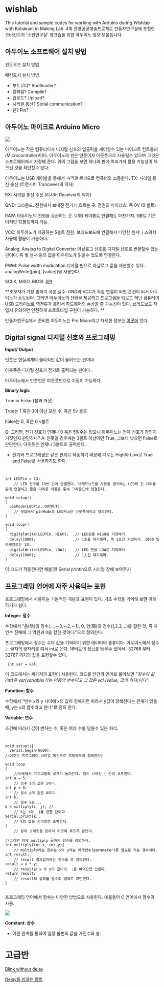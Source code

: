 wishlab
=======
This tutorial and sample codes for working with Arduino during *Wishlab* with Kobakant in Making Lab.
4회 안양공공예술프로젝트 만들자연구실에 초청한 코바칸트의 '소원연구실' 워크숍을 위한 아두이노 정보 모음입니다.  




아두이노 소프트웨어 설치 방법 
---
윈도우즈 설치 방법 

매킨토시 설치 방법  

* 부트로더? Bootloader? 
* 컴파일? Compile? 
* 업로드? Upload?  
* 시리얼 통신? Serial communication? 
* 핀? Pin? 


아두이노 마이크로 Arduino Micro
---
![](https://dlnmh9ip6v2uc.cloudfront.net/r/600-600/assets/9/c/3/c/4/523a1765757b7f5c6e8b4567.png)



아두이노는 작은 컴퓨터이자 디지털 신호의 입출력을 제어할수 있는 마이크로 컨트롤러(Microcontroller)이다. 아두이노의 핀은 인풋이자 아웃풋으로 사용될수 있으며 그것은 소프트웨어에서 지정해 준다. 위의 그림을 보면 하나의 핀에 여러가지 활용 가능성이 채크된 것을 확인할수 있다. 


아두이노는 USB 케이블을 통해서 *시리얼 통신*으로 컴퓨터와 소통한다. 
TX: 시리얼 통신 송신 (트랜시버 Tranciever의 약자) 

RX: 시리얼 통신 수신 (리시버 Receiver의 약자) 

GND: 그라운드. 전원에서 보내진 전기가 흐르는 곳. 전원의 마이너스, 즉 0V (0 볼트) 

RAW: 아두이노의 전원을 공급하는 곳. USB 케이블로 연결해도 마찬가지. 5볼트 기준이지만 12볼트까지 가능.

VCC: 아두이노가 제공하는 5볼트 전원. 브래드보드에 연결해서 다양한 센서나 스위치 사용에 활용이 가능하다.

Analog: Analog to Digital Converter 아날로그 신호를 디지털 신호로 변환할수 있는 핀이다. 즉 빛 센서 등의 값을 아두이노가 읽을수 있도록 연결한다. 
 
PWM: Pulse width modulation 디지털 핀으로 아날로그 값을 재현할수 있다. 
analogWrite([pin], [value])을 사용한다. 

SCLK, MISO, MOSI: [SPI](http://arduino.cc/en/Reference/SPI)

**초보자가 가장 범하기 쉬운 실수: GND와 VCC가 직접 연결이 되면 혼선이 되서 아두이노가 쇼트된다. 그러면 아두이노의 전원을 제공하고 프로그램을 업로드 하던 컴퓨터의 USB 드라이브로 역전류가 흘러서 하드웨어의 손상을 줄 가능성이 있다. 브레드보드 작업시 유의하면 안전하게 프로토타입 구현이 가능하다. **  
 

만들자연구실에서 준비한 아두이노는 Pro Micro이고 자세한 정보는 [이곳에](https://www.sparkfun.com/products/12640) 있다.
 
Digital signal 디지털 신호와 프로그래밍   
---
 
**Input/ Output**
 
인풋은 현실세계의 물리적인 값이 들어오는 핀이다. 

아웃풋은 디지털 신호가 전기로 출력되는 핀이다 .

아두이노에서 인풋핀은 아웃풋핀으로 지정이 가능하다. 

**Binary logic** 

True or False (참과 거짓)

True는 1 혹은 0이 아닌 모든 수, 혹은 5v 볼트  

False는 0, 혹은 0 v볼트  
  
Q: 그러면, 전기 신호가 언제나 0 혹은 5일수는 없으니 아두이노는 언제 신호가 참인지 거짓인지 판단하나?
A: 인풋일 경우에는 3볼트 이상이면 True, 그보다 낮으면 False로 판단한다. 아웃풋은 언제나 5볼트로 출력한다.  

* 전기와 프로그래밍은 같은 원리로 작동하기 때문에 때로는 High와 Low로 True and False를 사용하기도 한다. 

<pre><code>

int LEDPin = 13;                
	// LED 전구를 13번 핀에 연결한다. 브래드보드를 사용할 경우에는 LED의 긴 다리를 핀에 연결하고 짧은 다리를 저항을 통해 그라운드에 연결한다. 

void setup()
{
  pinMode(LEDPin, OUTPUT);      
  	// 셋업에서 pinMode로 LEDPin은 아웃풋이라고 정의한다.   
}

void loop()
{
  digitalWrite(LEDPin, HIGH);   // LED핀을 HIGH로 지정해라. 
  delay(1000);                  // 1초를 대기해라, 즉 1초간 켜있어라. 1000 밀리세컨트는 1초.  
  digitalWrite(LEDPin, LOW);    // LED 핀을 LOW로 지정해라. 
  delay(1000);                  // 1초간 대기해라.
}
</code></pre>
 
 
이 코드가 작동한다면 해볼것! 
 Serial println으로 시리얼 창에 보여주기 
 
프로그래밍 언어에 자주 사용되는 표현 
---

프로그래밍에서 사용하는 기본적인 개념과 표현이 있다. 기초 수학을 기억해 보면 이해하기가 쉽다. 

**Integer: 정수**
 
수학에서 "음(陰)의 정수(…,－3,－2,－1), 0, 양(陽)의 정수(1,2,3,…)를 합한 것, 즉 자연수 전체에 그 역원과 0을 합한 것이다."으로 정의한다.  

프로그래밍에서 정수는 수의 값을 기억하기 위한 데이터의 종류이다. 아두이노에서 정수는 글자의 앞자리를 따서 int로 쓴다. 16비트의 정보를 담을수 있어서 -32768 부터 32767 까지의 값을 표현할수 있다. 
  
<pre><code> int var = val; </code></pre>

이 코드에서는 세가지의 표현이 사용된다. 코드를 인간의 언어로 풀어쓰면 *"정수의 값(int)은 var(variable)라는 이름의 변수이고 그 값은 val (value, 값의 약자)이다"*.   

 

**Function: 함수**

수학에서 "변수 x와 y 사이에 x의 값이 정해지면 따라서 y값이 정해진다는 관계가 있을 때, y는 x의 함수라고 한다"로 정의 한다. 

**Variable: 변수**

조건에 따라서 값이 변하는 수, 혹은 여러 수를 담을수 있는 자리. 

 
 <pre><code> 

void setup(){
  Serial.begin(9600);
//이것은 프로그램이 시리얼 통신으로 작동하도록 정의한다}

void loop 
{
	//이곳에서 프로그램의 루프가 돌아간다. 컬리 브래킷 { 안이 루프된다.  
int a = 5;
	// 정수 a의 값은 5이다. 
int p = 8;
	// 정수 p의 값은 8이다. 
int k;
	// 정수 k는... 
k = multiply(i, j); // 
	// k는 i와  j를 곱한 값이다.
Serial.print(k);
	// k의 값을 시리얼로 출력한다. 
}
	// 컬리 브래킷을 닫아서 이곳에 루프가 끝난다. 

//그러면 이제 multiply 곱하기 함수를 정의하자.  
int multiply(int x, int y){
	// multiply라는 함수는 x와 y라는 매게변수(parameter)를 필요로 하는 정수이다. 
int result;
	// result 결과값이라는 정수를 또 정의한다. 
result = x * y;
	// result란 x 와 y의 곱이다. ;를 빼먹으면 안된다. 
return result;
	// result의 결과를 함수의 결과로 리턴한다.  
}

</code></pre>

프로그래밍 언어에서 함수는 다양한 방법으로 사용된다. 예를들어 C 언어에서 함수의 사용. 
 
![](http://arduino.cc/en/uploads/Reference/FuncAnatomy.png)
 

**Constant: 상수** 

* 어떤 관계를 통하여 일정 불변의 값을 가진수와 양.  





고급반
=== 
 
[Blink without delay](http://arduino.cc/en/Tutorial/BlinkWithoutDelay#.UwcXPUKSyTE)

[Delay를 피하는 방법](http://playground.arduino.cc/Code/AvoidDelay)
